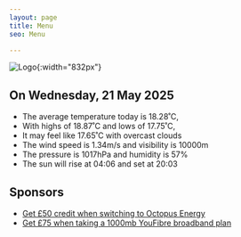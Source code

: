 ```yaml
---
layout: page
title: Menu
seo: Menu

---
```


![Logo](/images/logo.jpg){:width="832px"}

<!-- weather_marker starts -->
## On Wednesday, 21 May 2025

- The average temperature today is 18.28˚C,
- With highs of 18.87˚C and lows of 17.75˚C,
- It may feel like 17.65˚C with overcast clouds
- The wind speed is 1.34m/s and visibility is 10000m
- The pressure is 1017hPa and humidity is 57%
- The sun will rise at 04:06 and set at 20:03

<!-- weather_marker ends -->

## Sponsors

- [Get £50 credit when switching to Octopus Energy](https://bit.ly/3oD1nnS)
- [Get £75 when taking a 1000mb YouFibre broadband plan](https://aklam.io/91zWhU?)
